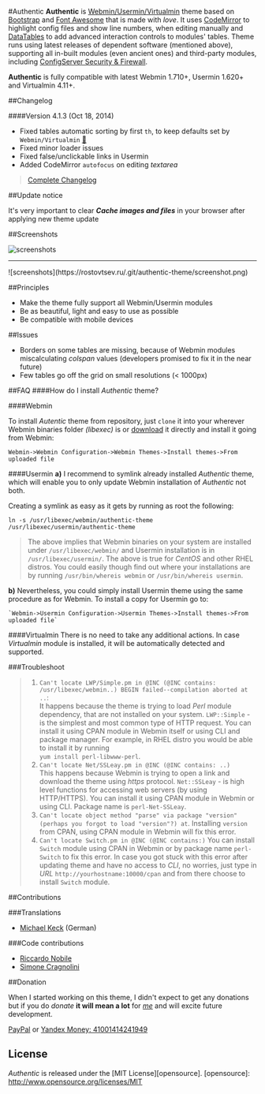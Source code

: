 #Authentic
**Authentic** is [Webmin/](https://github.com/webmin/webmin)[Usermin/](https://github.com/webmin/usermin)[Virtualmin](https://www.virtualmin.com/) theme based on [Bootstrap](https://github.com/twbs/bootstrap) and [Font Awesome](https://github.com/FortAwesome/Font-Awesome) that is made with _love_. It uses [CodeMirror](http://codemirror.net/) to highlight config files and show line numbers, when editing manually and [DataTables](http://www.datatables.net/) to add advanced interaction controls to modules' tables. Theme runs using latest releases of dependent software (mentioned above), supporting all in-built modules (even ancient ones) and third-party modules, including [ConfigServer Security & Firewall](http://configserver.com/cp/csf.html).

**Authentic** is fully compatible with latest Webmin 1.710+, Usermin 1.620+ and Virtualmin 4.11+.

##Changelog

####Version 4.1.3 (Oct 18, 2014)
* Fixed tables automatic sorting by first `th`, to keep defaults set by `Webmin/Virtualmin` [:paperclip:](https://github.com/qooob/authentic-theme/issues/8)
* Fixed minor loader issues
* Fixed false/unclickable links in Usermin
* Added CodeMirror `autofocus` on editing _textarea_

>[Complete Changelog](https://github.com/qooob/authentic-theme/blob/master/CHANGELOG.md)

##Update notice

It's very important to clear ___Cache images and files___ in your browser after applying new theme update

##Screenshots

![screenshots](https://rostovtsev.ru/.git/authentic-theme/screenshot_function_update.png)
<hr>
![screenshots](https://rostovtsev.ru/.git/authentic-theme/screenshot.png)

##Principles
* Make the theme fully support all Webmin/Usermin modules
* Be as beautiful, light and easy to use as possible
* Be compatible with mobile devices

##Issues
* Borders on some tables are missing, because of Webmin modules miscalculating _colspan_ values (developers promised to fix it in the near future)
* Few tables go off the grid on small resolutions (< 1000px)

##FAQ
####How do I install _Authentic_ theme?

####Webmin

  To install _Autentic_ theme from repository, just `clone` it into your wherever Webmin binaries folder _(libexec)_ is or [download](https://rostovtsev.ru/.git/authentic-theme/authentic-theme-latest.wbt.gz) it directly and install it going from Webmin:

  `Webmin->Webmin Configuration->Webmin Themes->Install themes->From uploaded file`

####Usermin
  **a)** I recommend to symlink already installed _Authentic_ theme, which will enable you to only update Webmin installation of _Authentic_ not both.

  Creating a symlink as easy as it gets by running as root the following:

  `ln -s /usr/libexec/webmin/authentic-theme /usr/libexec/usermin/authentic-theme`

> The above implies that Webmin binaries on your system are installed under `/usr/libexec/webmin/` and Usermin installation is in `/usr/libexec/usermin/`. The above is true for _CentOS_ and other RHEL distros. You could easily though find out where your installations are by running `/usr/bin/whereis webmin` or `/usr/bin/whereis usermin`.

  **b)** Nevertheless, you could simply install Usermin theme using the same procedure as for Webmin. To install a copy for Usermin go to:

    `Webmin->Usermin Configuration->Usermin Themes->Install themes->From uploaded file`

####Virtualmin
There is no need to take any additional actions. In case _Virtualmin_ module is installed, it will be automatically detected and supported.

###Troubleshoot
> 1. `Can't locate LWP/Simple.pm in @INC (@INC contains: /usr/libexec/webmin..) BEGIN failed--compilation aborted at ..`: <br>
It happens because the theme is trying to load _Perl_ module dependency, that are not installed on your system. `LWP::Simple` - is the simplest and most common type of HTTP request. You can install it using CPAN module in Webmin itself or using CLI and package manager. For example, in RHEL distro you would be able to install it by running<br> `yum install perl-libwww-perl`.
> 2. `Can't locate Net/SSLeay.pm in @INC (@INC contains: ..)`<br>
This happens because Webmin is trying to open a link and download the theme using _https_ protocol. `Net::SSLeay` - is high level functions for accessing web servers (by using HTTP/HTTPS). You can install it using CPAN module in Webmin or using CLI. Package name is `perl-Net-SSLeay`.
> 3. `Can't locate object method "parse" via package "version" (perhaps you forgot to load "version"?) at`. Installing `version` from CPAN, using CPAN module in Webmin will fix this error.
> 4. `Can't locate Switch.pm in @INC (@INC contains:)` You can install `Switch` module using CPAN in Webmin or by package name `perl-Switch` to fix this error. In case you got stuck with this error after updating theme and have no access to _CLI_, no worries, just type in _URL_ `http://yourhostname:10000/cpan` and from there choose to install `Switch` module.

##Contributions

###Translations
* [Michael Keck](https://github.com/mkkeck) (German)

###Code contributions
* [Riccardo Nobile](mailto:riccardo.nobile@winfuture.it)
* [Simone Cragnolini](mailto:simone.cragnolini@winfuture.it)


##Donation

When I started working on this theme, I didn't expect to get any donations  but if you do
_donate_ **it will mean a lot** for _[me](https://rostovtsev.ru)_ and will excite future development.

<a href="https://www.paypal.com/cgi-bin/webscr?cmd=_donations&business=programming%40rostovtsev%2eru&lc=RU&currency_code=USD&bn=PP%2dDonationsBF%3abtn_donateCC_LG%2egif%3aNonHostedGuest">PayPal</a> or <a href="https://money.yandex.ru" alt="41001414241949">Yandex Money: 41001414241949</a>


## License

_Authentic_ is released under the [MIT License][opensource].
[opensource]: http://www.opensource.org/licenses/MIT
